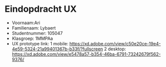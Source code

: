 # Eindopdracht UX

- Voornaam:Ari
- Familienaam: Lybaert
- Studentnummer: 105047
- Klasgroep: 1MMPAa
- UX prototype link: 
    1 mobile: https://xd.adobe.com/view/c50e20ce-19e4-4e59-5324-21a99401367b-b33f/?fullscreen
    2 desktop: https://xd.adobe.com/view/e5478a57-b354-46ba-6791-73242679f562-9376/